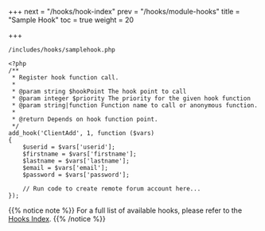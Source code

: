 +++
next = "/hooks/hook-index"
prev = "/hooks/module-hooks"
title = "Sample Hook"
toc = true
weight = 20

+++

`/includes/hooks/samplehook.php`
```
<?php
/**
 * Register hook function call.
 *
 * @param string $hookPoint The hook point to call
 * @param integer $priority The priority for the given hook function
 * @param string|function Function name to call or anonymous function.
 *
 * @return Depends on hook function point.
 */
add_hook('ClientAdd', 1, function ($vars)
{
    $userid = $vars['userid'];
    $firstname = $vars['firstname'];
    $lastname = $vars['lastname'];
    $email = $vars['email'];
    $password = $vars['password'];

    // Run code to create remote forum account here...
});
```

{{% notice note %}}
For a full list of available hooks, please refer to the [Hooks Index](/hooks/hook-index/).
{{% /notice %}}
